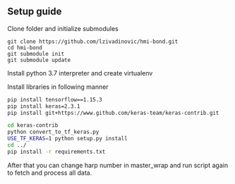 ## Setup guide

Clone folder and initialize submodules

```
git clone https://github.com/lzivadinovic/hmi-bond.git
cd hmi-bond
git submodule init
git submodule update
```
Install python 3.7 interpreter and create virtualenv

Install libraries in following manner

```bash
pip install tensorflow==1.15.3
pip install keras=2.3.1
pip install git+https://www.github.com/keras-team/keras-contrib.git

cd keras-contrib
python convert_to_tf_keras.py
USE_TF_KERAS=1 python setup.py install
cd ../
pip install -r requirements.txt
```


After that you can change harp number in master_wrap and run script again to fetch and process all data.
